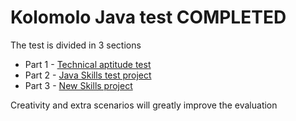 # Kolomolo Java test COMPLETED

The test is divided in 3 sections
- Part 1 - [Technical aptitude test](https://github.com/alexkolomolo/javatest/tree/main/part_1_questions)
- Part 2 - [Java Skills test project](https://github.com/alexkolomolo/javatest/tree/main/part_2_testapp)
- Part 3 - [New Skills project](https://github.com/alexkolomolo/javatest/tree/main/part_3_testapp)

Creativity and extra scenarios will greatly improve the evaluation


